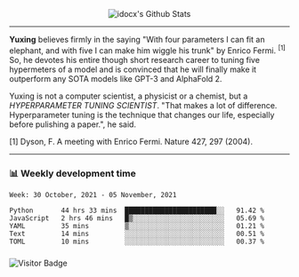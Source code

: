 <div align="center">
    <img align="center" src="https://github-readme-stats.vercel.app/api?username=idocx&show_icons=true&count_private=true&hide_border=true" alt="idocx's Github Stats"></img>
</div>

---

**Yuxing** believes firmly in the saying "With four parameters I can fit an elephant, and with five I can make him wiggle his trunk" by Enrico Fermi. <sup>[1]</sup> So, he devotes his entire though short research career to tuning five hypermeters of a model and is convinced that he will finally make it outperform any SOTA models like GPT-3 and AlphaFold 2.

Yuxing is not a computer scientist, a physicist or a chemist, but a *HYPERPARAMETER TUNING SCIENTIST*. "That makes a lot of difference. Hyperparameter tuning is the technique that changes our life, especially before pulishing a paper.", he said.

[1] Dyson, F. A meeting with Enrico Fermi. Nature 427, 297 (2004).


---

### 📊 Weekly development time
<!--START_SECTION:waka-->
```text
Week: 30 October, 2021 - 05 November, 2021

Python       44 hrs 33 mins  ███████████████████████░░   91.42 % 
JavaScript   2 hrs 46 mins   █▒░░░░░░░░░░░░░░░░░░░░░░░   05.69 % 
YAML         35 mins         ▒░░░░░░░░░░░░░░░░░░░░░░░░   01.21 % 
Text         14 mins         ░░░░░░░░░░░░░░░░░░░░░░░░░   00.51 % 
TOML         10 mins         ░░░░░░░░░░░░░░░░░░░░░░░░░   00.37 % 
```
<!--END_SECTION:waka-->

### 

![Visitor Badge](https://visitor-badge.laobi.icu/badge?page_id=idocx.idocx)